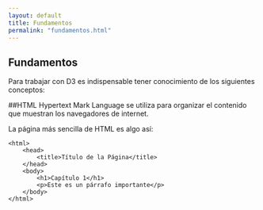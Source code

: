 ```yaml
---
layout: default
title: Fundamentos
permalink: "fundamentos.html"
---
```


## Fundamentos

Para trabajar con D3 es indispensable tener conocimiento de los siguientes conceptos:

##HTML
Hypertext Mark Language se utiliza para organizar el contenido que muestran los navegadores de internet.

La página más sencilla de HTML es algo así:
``` 
<html>
    <head>
        <title>Título de la Página</title>
    </head>
    <body>
        <h1>Capítulo 1</h1>
        <p>Este es un párrafo importante</p>
    </body>
</html>
```